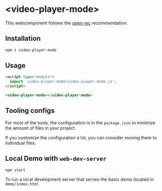 # \<video-player-mode>

This webcomponent follows the [open-wc](https://github.com/open-wc/open-wc) recommendation.

## Installation

```bash
npm i video-player-mode
```

## Usage

```html
<script type="module">
  import 'video-player-mode/video-player-mode.js';
</script>

<video-player-mode></video-player-mode>
```



## Tooling configs

For most of the tools, the configuration is in the `package.json` to minimize the amount of files in your project.

If you customize the configuration a lot, you can consider moving them to individual files.

## Local Demo with `web-dev-server`

```bash
npm start
```

To run a local development server that serves the basic demo located in `demo/index.html`

